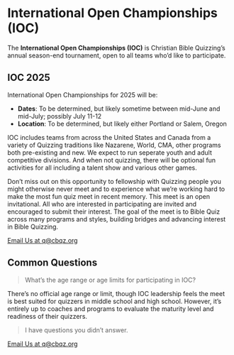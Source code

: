 # International Open Championships (IOC)

The **International Open Championships (IOC)** is Christian Bible Quizzing’s annual season-end tournament, open to all teams who’d like to participate.

## IOC 2025

International Open Championships for 2025 will be:

- **Dates**: To be determined, but likely sometime between mid-June and mid-July; possibly July 11-12
- **Location**: To be determined, but likely either Portland or Salem, Oregon

IOC includes teams from across the United States and Canada from a variety of Quizzing traditions like Nazarene, World, CMA, other programs both pre-existing and new. We expect to run seperate youth and adult competitive divisions. And when not quizzing, there will be optional fun activities for all including a talent show and various other games.

Don’t miss out on this opportunity to fellowship with Quizzing people you might otherwise never meet and to experience what we’re working hard to make the most fun quiz meet in recent memory. This meet is an open invitational. All who are interested in participating are invited and encouraged to submit their interest. The goal of the meet is to Bible Quiz across many programs and styles, building bridges and advancing interest in Bible Quizzing.

<a href="mailto:q@cbqz.org" class="button">Email Us at q@cbqz.org</a>

<!--
<a href="/files/ioc_registration_2024.pdf" class="button colored">IOC 2024 Registration Form (PDF)</a>
<a href="/files/ioc_registration_2024.docx" class="button colored">IOC 2024 Registration Form (DOCX)</a>
-->

## Common Questions

> What’s the age range or age limits for participating in IOC?

There’s no official age range or limit, though IOC leadership feels the meet is best suited for quizzers in middle school and high school. However, it’s entirely up to coaches and programs to evaluate the maturity level and readiness of their quizzers.

<!--

> Wait, you said “adult division”? Are you serious?

Yes. We’re serious. We fully expect there to be enough registrations to support an “adult division”. This will be a separate division from the “main event” youth Bible Quizzing division.

> What will be the material for the IOC meet?

We expect the material label for IOC will be: "Galatians; Ephesians; Philippians; Colossians ESV NIV NIV84*". (See the [the CBQ rule book](CBQ_system/rule_book.md) for an explaiation for what a material label is and means.)

> How much will IOC cost per quizzer?

$50, which covers the cost of food and a t-shirt.

> OK, what should I do right now then?

First, fill out a registration form and send it to us:

<a href="/files/ioc_registration_2024.pdf" class="button colored">IOC 2024 Registration Form (PDF)</a>

<a href="/files/ioc_registration_2024.docx" class="button colored">IOC 2024 Registration Form (DOCX)</a>

-->

> I have questions you didn’t answer.

<a href="mailto:q@cbqz.org" class="button">Email Us at q@cbqz.org</a>

<!--

## What about IOC 2025?

We are excited to early-announce IOC 2025:

- **Location:** *To be determined, but likely in the greater Portland, Oregon area*
- **Dates:** *To be determined, but likely late June, 2025*

-->
